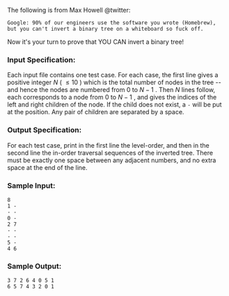 <!-- Title
Invert a Binary Tree (25)
-->
The following is from Max Howell @twitter:

    
    
    Google: 90% of our engineers use the software you wrote (Homebrew), but you can't invert a binary tree on a whiteboard so fuck off.

Now it's your turn to prove that YOU CAN invert a binary tree!

### Input Specification:

Each input file contains one test case. For each case, the first line gives a
positive integer $N$ ( $\le 10$ ) which is the total number of nodes in the
tree -- and hence the nodes are numbered from 0 to $N-1$ . Then $N$ lines
follow, each corresponds to a node from 0 to $N-1$ , and gives the indices of
the left and right children of the node. If the child does not exist, a `-`
will be put at the position. Any pair of children are separated by a space.

### Output Specification:

For each test case, print in the first line the level-order, and then in the
second line the in-order traversal sequences of the inverted tree. There must
be exactly one space between any adjacent numbers, and no extra space at the
end of the line.

### Sample Input:

    
    
    8
    1 -
    - -
    0 -
    2 7
    - -
    - -
    5 -
    4 6

### Sample Output:

    
    
    3 7 2 6 4 0 5 1
    6 5 7 4 3 2 0 1

